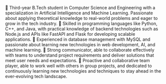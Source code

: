  Third-year B.Tech student in Computer Science and Engineering with a specialization in Artificial Intelligence and Machine Learning. Passionate about applying theoretical knowledge to real-world problems and eager to grow in the tech industry.
 Skilled in programming languages like Python, C++, and Java, with practical knowledge of backend technologies such as Node.js and APIs like FastAPI and Flask for developing scalable applications.
 Experienced in database management with MySQL and passionate about learning new technologies in web development, AI, and machine learning.
 Strong communicator, able to collaborate effectively with teams to understand project requirements and deliver solutions that meet user needs and expectations.
 Proactive and collaborative team player, able to work well with others in group projects, and dedicated to continuously learning new technologies and techniques to stay ahead in the ever-evolving tech landscape.
